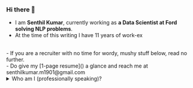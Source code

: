 ### Hi there 👋

<!--
**senthilkumarm1901/senthilkumarm1901** is a ✨ _special_ ✨ repository because its `README.md` (this file) appears on your GitHub profile.

Here are some ideas to get you started:

- 🔭 I’m currently working on ...
- 🌱 I’m currently learning ...
- 👯 I’m looking to collaborate on ...
- 🤔 I’m looking for help with ...
- 💬 Ask me about ...
- 📫 How to reach me: ...
- 😄 Pronouns: ...
- ⚡ Fun fact: ...
-->

- I am **Senthil Kumar**, currently working as **a Data Scientist at Ford solving NLP problems**. 
- At the time of this writing I have 11 years of work-ex <br>
<br>
- If you are a recruiter with no time for wordy, mushy stuff below, read no further. <br>
- Do give my [1-page resume]() a glance and reach me at senthilkumar.m1901@gmail.com <br>

<details> <summary> Who am I (professionally speaking)? </summary>
 
  
Phew, 11+ years  does sound a lot. But wait, before you tag me "manager" material, I must confess I like being **hands-on** and have chosen roles to enhance my technical skills. 
<br>
** How did my journey start?** <br>
- Back in July 2010, I had started out providing customized Market Research (MR) in my first 4 years of my career. Simply put for coders a "no-code work". <br>
- This first job, right after my engineering undergraduation, had taught me the importance of tough-to-learn skills of communication - written, one-on-one, cold-calling, team presentations and many more. I am glad I started out there for it sowed the seeds in me to crave the learning for softer-but-tougher skills in corporate world <br>

** An NLP Fanboy since 2014 ** 
Since 2014, I have been in the field of Data Science, and the romance has not died down yet :). Largely because of the ever-interesting NLP opportunities that landed my way.
<br>
</details>

  





